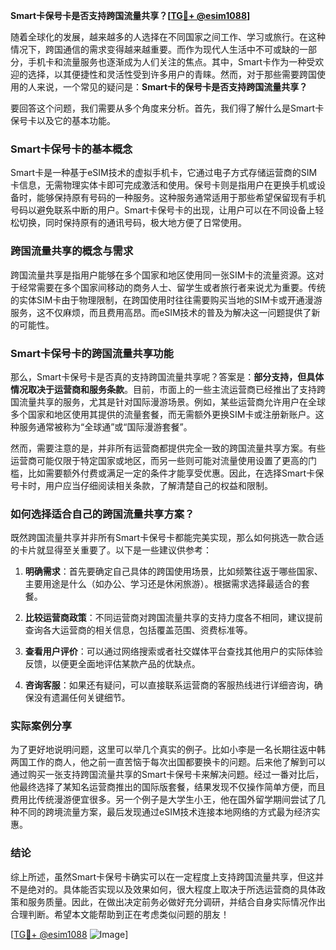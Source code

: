 **Smart卡保号卡是否支持跨国流量共享？[[TG💪+ @esim1088](https://t.me/s/esim1088)]**

随着全球化的发展，越来越多的人选择在不同国家之间工作、学习或旅行。在这种情况下，跨国通信的需求变得越来越重要。而作为现代人生活中不可或缺的一部分，手机卡和流量服务也逐渐成为人们关注的焦点。其中，Smart卡作为一种受欢迎的选择，以其便捷性和灵活性受到许多用户的青睐。然而，对于那些需要跨国使用的人来说，一个常见的疑问是：**Smart卡的保号卡是否支持跨国流量共享？**

要回答这个问题，我们需要从多个角度来分析。首先，我们得了解什么是Smart卡保号卡以及它的基本功能。

### Smart卡保号卡的基本概念

Smart卡是一种基于eSIM技术的虚拟手机卡，它通过电子方式存储运营商的SIM卡信息，无需物理实体卡即可完成激活和使用。保号卡则是指用户在更换手机或设备时，能够保持原有号码的一种服务。这种服务通常适用于那些希望保留现有手机号码以避免联系中断的用户。Smart卡保号卡的出现，让用户可以在不同设备上轻松切换，同时保持原有的通讯号码，极大地方便了日常使用。

### 跨国流量共享的概念与需求

跨国流量共享是指用户能够在多个国家和地区使用同一张SIM卡的流量资源。这对于经常需要在多个国家间移动的商务人士、留学生或者旅行者来说尤为重要。传统的实体SIM卡由于物理限制，在跨国使用时往往需要购买当地的SIM卡或开通漫游服务，这不仅麻烦，而且费用高昂。而eSIM技术的普及为解决这一问题提供了新的可能性。

### Smart卡保号卡的跨国流量共享功能

那么，Smart卡保号卡是否真的支持跨国流量共享呢？答案是：**部分支持，但具体情况取决于运营商和服务条款**。目前，市面上的一些主流运营商已经推出了支持跨国流量共享的服务，尤其是针对国际漫游场景。例如，某些运营商允许用户在全球多个国家和地区使用其提供的流量套餐，而无需额外更换SIM卡或注册新账户。这种服务通常被称为“全球通”或“国际漫游套餐”。

然而，需要注意的是，并非所有运营商都提供完全一致的跨国流量共享方案。有些运营商可能仅限于特定国家或地区，而另一些则可能对流量使用设置了更高的门槛，比如需要额外付费或满足一定的条件才能享受优惠。因此，在选择Smart卡保号卡时，用户应当仔细阅读相关条款，了解清楚自己的权益和限制。

### 如何选择适合自己的跨国流量共享方案？

既然跨国流量共享并非所有Smart卡保号卡都能完美实现，那么如何挑选一款合适的卡片就显得至关重要了。以下是一些建议供参考：

1. **明确需求**：首先要确定自己具体的跨国使用场景，比如频繁往返于哪些国家、主要用途是什么（如办公、学习还是休闲旅游）。根据需求选择最适合的套餐。
   
2. **比较运营商政策**：不同运营商对跨国流量共享的支持力度各不相同，建议提前查询各大运营商的相关信息，包括覆盖范围、资费标准等。
   
3. **查看用户评价**：可以通过网络搜索或者社交媒体平台查找其他用户的实际体验反馈，以便更全面地评估某款产品的优缺点。
   
4. **咨询客服**：如果还有疑问，可以直接联系运营商的客服热线进行详细咨询，确保没有遗漏任何关键细节。

### 实际案例分享

为了更好地说明问题，这里可以举几个真实的例子。比如小李是一名长期往返中韩两国工作的商人，他之前一直苦恼于每次出国都要换卡的问题。后来他了解到可以通过购买一张支持跨国流量共享的Smart卡保号卡来解决问题。经过一番对比后，他最终选择了某知名运营商推出的国际版套餐，结果发现不仅操作简单方便，而且费用比传统漫游便宜很多。另一个例子是大学生小王，他在国外留学期间尝试了几种不同的跨境流量方案，最后发现通过eSIM技术连接本地网络的方式最为经济实惠。

### 结论

综上所述，虽然Smart卡保号卡确实可以在一定程度上支持跨国流量共享，但这并不是绝对的。具体能否实现以及效果如何，很大程度上取决于所选运营商的具体政策和服务质量。因此，在做出决定前务必做好充分调研，并结合自身实际情况作出合理判断。希望本文能帮助到正在考虑类似问题的朋友！

[[TG💪+ @esim1088](https://t.me/s/esim1088) ![Image](https://i.postimg.cc/4NQfJmqS/Snipaste-2025-05-13-00-14-12.png)]